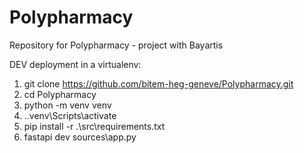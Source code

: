 # Polypharmacy
Repository for Polypharmacy - project with Bayartis

DEV deployment in a virtualenv:

1) git clone https://github.com/bitem-heg-geneve/Polypharmacy.git
2) cd Polypharmacy
3) python -m venv venv
4) .\.venv\Scripts\activate
5) pip install -r .\src\requirements.txt
6) fastapi dev sources\app.py